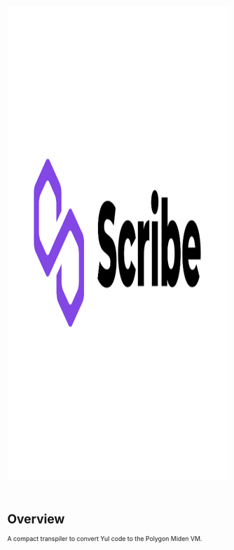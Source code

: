 
<br />
<p align="center">
    <img src="Scribe.png" alt="Logo" width="608" height="1080">
  <p align="center">

 
<br />


# Overview
 A compact transpiler to convert Yul code to the Polygon Miden VM.